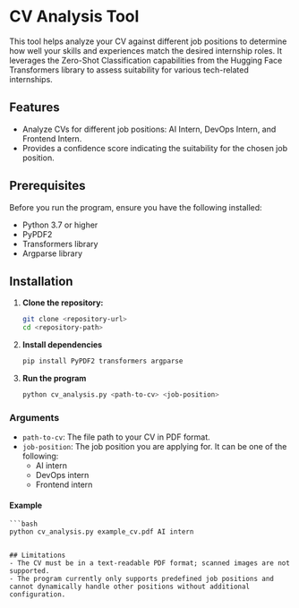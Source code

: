 # CV Analysis Tool

This tool helps analyze your CV against different job positions to determine how well your skills and experiences match the desired internship roles. It leverages the Zero-Shot Classification capabilities from the Hugging Face Transformers library to assess suitability for various tech-related internships.

## Features

- Analyze CVs for different job positions: AI Intern, DevOps Intern, and Frontend Intern.
- Provides a confidence score indicating the suitability for the chosen job position.

## Prerequisites

Before you run the program, ensure you have the following installed:

- Python 3.7 or higher
- PyPDF2
- Transformers library
- Argparse library

## Installation

1. **Clone the repository:**
   ```bash
   git clone <repository-url>
   cd <repository-path>
   ```

2. **Install dependencies**
    ```bash
    pip install PyPDF2 transformers argparse
    ```

3. **Run the program**
    ```bash
    python cv_analysis.py <path-to-cv> <job-position>
    ```

### Arguments
- `path-to-cv`: The file path to your CV in PDF format.
- `job-position`: The job position you are applying for. It can be one of the following:
    - AI intern
    - DevOps intern
    - Frontend intern

#### Example
    ```bash
    python cv_analysis.py example_cv.pdf AI intern
```

## Limitations
- The CV must be in a text-readable PDF format; scanned images are not supported.
- The program currently only supports predefined job positions and cannot dynamically handle other positions without additional configuration.